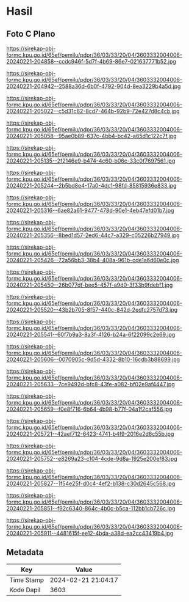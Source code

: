 # Hasil

## Foto C Plano

https://sirekap-obj-formc.kpu.go.id/65ef/pemilu/pdpr/36/03/33/20/04/3603332004006-20240221-204858--ccdc946f-5d7f-4b69-86e7-021637771b52.jpg

https://sirekap-obj-formc.kpu.go.id/65ef/pemilu/pdpr/36/03/33/20/04/3603332004006-20240221-204942--2588a36d-6b0f-4792-904d-8ea3229b4a5d.jpg

https://sirekap-obj-formc.kpu.go.id/65ef/pemilu/pdpr/36/03/33/20/04/3603332004006-20240221-205022--c5d31c62-8cd7-464b-92b9-72e427d8c4cb.jpg

https://sirekap-obj-formc.kpu.go.id/65ef/pemilu/pdpr/36/03/33/20/04/3603332004006-20240221-205058--95ae0b89-637c-4bb4-bc42-a65d1c122c7f.jpg

https://sirekap-obj-formc.kpu.go.id/65ef/pemilu/pdpr/36/03/33/20/04/3603332004006-20240221-205135--2f2146e9-b474-4c60-b06c-33c0f7697561.jpg

https://sirekap-obj-formc.kpu.go.id/65ef/pemilu/pdpr/36/03/33/20/04/3603332004006-20240221-205244--2b5bd8e4-17a0-4dc1-98fd-85815936e833.jpg

https://sirekap-obj-formc.kpu.go.id/65ef/pemilu/pdpr/36/03/33/20/04/3603332004006-20240221-205316--6ae82a61-9477-478d-90e1-4eb47efd01b7.jpg

https://sirekap-obj-formc.kpu.go.id/65ef/pemilu/pdpr/36/03/33/20/04/3603332004006-20240221-205356--8bed1d57-2ed6-44c7-a329-c05226b27949.jpg

https://sirekap-obj-formc.kpu.go.id/65ef/pemilu/pdpr/36/03/33/20/04/3603332004006-20240221-205426--72a56bb3-38b4-408a-961b-cde1a6d60e0c.jpg

https://sirekap-obj-formc.kpu.go.id/65ef/pemilu/pdpr/36/03/33/20/04/3603332004006-20240221-205450--26b077df-bee5-457f-a9d0-3f33b9fdebf1.jpg

https://sirekap-obj-formc.kpu.go.id/65ef/pemilu/pdpr/36/03/33/20/04/3603332004006-20240221-205520--43b2b705-8f57-440c-842d-2edfc2757d73.jpg

https://sirekap-obj-formc.kpu.go.id/65ef/pemilu/pdpr/36/03/33/20/04/3603332004006-20240221-205541--60f7b9a3-8a3f-4126-b24a-6f22099c2e69.jpg

https://sirekap-obj-formc.kpu.go.id/65ef/pemilu/pdpr/36/03/33/20/04/3603332004006-20240221-205606--0070905c-9d5d-4332-8b10-16cdb3b88699.jpg

https://sirekap-obj-formc.kpu.go.id/65ef/pemilu/pdpr/36/03/33/20/04/3603332004006-20240221-205633--7ce9492d-bfc8-43fe-a082-bf02e9af4447.jpg

https://sirekap-obj-formc.kpu.go.id/65ef/pemilu/pdpr/36/03/33/20/04/3603332004006-20240221-205659--f0e8f716-6b64-4b98-b77f-04a1f2caf556.jpg

https://sirekap-obj-formc.kpu.go.id/65ef/pemilu/pdpr/36/03/33/20/04/3603332004006-20240221-205721--42aef712-6423-4741-b4f9-2016e2d6c55b.jpg

https://sirekap-obj-formc.kpu.go.id/65ef/pemilu/pdpr/36/03/33/20/04/3603332004006-20240221-205752--e8269a23-c104-4cde-9d8a-1925e200ef83.jpg

https://sirekap-obj-formc.kpu.go.id/65ef/pemilu/pdpr/36/03/33/20/04/3603332004006-20240221-205827--1f54e25f-d0c4-4ef2-b138-c30d2645c568.jpg

https://sirekap-obj-formc.kpu.go.id/65ef/pemilu/pdpr/36/03/33/20/04/3603332004006-20240221-205851--f92c6340-864c-4b0c-b5ca-112bb1cb726c.jpg

https://sirekap-obj-formc.kpu.go.id/65ef/pemilu/pdpr/36/03/33/20/04/3603332004006-20240221-205911--4481615f-ee12-4bda-a38d-ea2cc43419b4.jpg


## Metadata

| Key        | Value               |
| ---------- | ------------------- |
| Time Stamp | 2024-02-21 21:04:17 |
| Kode Dapil | 3603                |



